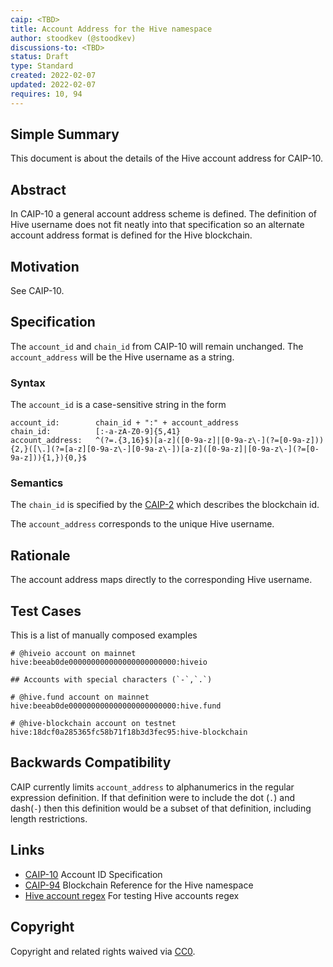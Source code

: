 ```yaml
---
caip: <TBD>
title: Account Address for the Hive namespace
author: stoodkev (@stoodkev)
discussions-to: <TBD>
status: Draft
type: Standard
created: 2022-02-07
updated: 2022-02-07
requires: 10, 94
---
```


## Simple Summary

This document is about the details of the Hive account address for CAIP-10.

## Abstract

In CAIP-10 a general account address scheme is defined. The definition of
Hive username does not fit neatly into that specification so an alternate account address
format is defined for the Hive blockchain.

## Motivation

See CAIP-10.

## Specification

The `account_id` and `chain_id` from CAIP-10 will remain unchanged. The `account_address` will
be the Hive username as a string.

### Syntax

The `account_id` is a case-sensitive string in the form

```
account_id:        chain_id + ":" + account_address
chain_id:          [:-a-zA-Z0-9]{5,41}
account_address:   ^(?=.{3,16}$)[a-z]([0-9a-z]|[0-9a-z\-](?=[0-9a-z])){2,}([\.](?=[a-z][0-9a-z\-][0-9a-z\-])[a-z]([0-9a-z]|[0-9a-z\-](?=[0-9a-z])){1,}){0,}$
```

### Semantics

The `chain_id` is specified by
the [CAIP-2](https://github.com/ChainAgnostic/CAIPs/blob/master/CAIPs/caip-2.md)
which describes the blockchain id.

The `account_address` corresponds to the unique Hive username.

## Rationale

The account address maps directly to the corresponding Hive username.

## Test Cases

This is a list of manually composed examples

```
# @hiveio account on mainnet
hive:beeab0de000000000000000000000000:hiveio

## Accounts with special characters (`-`,`.`)

# @hive.fund account on mainnet
hive:beeab0de000000000000000000000000:hive.fund

# @hive-blockchain account on testnet
hive:18dcf0a285365fc58b71f18b3d3fec95:hive-blockchain

```

## Backwards Compatibility

CAIP currently limits `account_address` to alphanumerics in the regular
expression definition. If that definition were to include the dot (`.`) and
dash(`-`) then this definition would be a subset of that definition, including
length restrictions.

## Links

- [CAIP-10](./caip-10.md) Account ID Specification
- [CAIP-94](./caip-94.md) Blockchain Reference for the Hive namespace
- [Hive account regex](https://regex101.com/r/yADKgU/1) For testing Hive accounts regex

## Copyright

Copyright and related rights waived
via [CC0](https://creativecommons.org/publicdomain/zero/1.0/).

